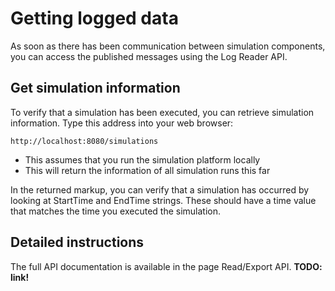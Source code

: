 # Getting logged data

As soon as there has been communication between simulation components, you can access the published messages using the Log Reader API.

## Get simulation information

To verify that a simulation has been executed, you can retrieve simulation information. Type this address into your web browser:

```nohighlight
http://localhost:8080/simulations
```

- This assumes that you run the simulation platform locally
- This will return the information of all simulation runs this far

In the returned markup, you can verify that a simulation has occurred by looking at StartTime and EndTime strings. These should have a time value that matches the time you executed the simulation.


## Detailed instructions
The full API documentation is available in the page Read/Export API. **TODO: link!**
